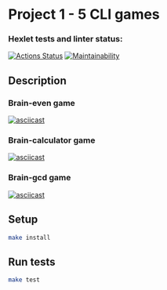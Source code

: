 # Project 1 - 5 CLI games

### Hexlet tests and linter status:
[![Actions Status](https://github.com/AslanAV/frontend-project-44/workflows/hexlet-check/badge.svg)](https://github.com/AslanAV/frontend-project-44/actions)
[![Maintainability](https://api.codeclimate.com/v1/badges/0fa038f07d87069b21f6/maintainability)](https://codeclimate.com/github/AslanAV/frontend-project-44/maintainability)

## Description

### Brain-even game
[![asciicast](https://asciinema.org/a/zxAVnpUQF56PE9PEH9fc7chyK.svg)](https://asciinema.org/a/zxAVnpUQF56PE9PEH9fc7chyK)

### Brain-calculator game
[![asciicast](https://asciinema.org/a/UoENL2NIr2LBdgGaarv3tGEwQ.svg)](https://asciinema.org/a/UoENL2NIr2LBdgGaarv3tGEwQ)

### Brain-gcd game
[![asciicast](https://asciinema.org/a/tqCtpGp6UZw4ScbI6uxAWAzfB.svg)](https://asciinema.org/a/tqCtpGp6UZw4ScbI6uxAWAzfB)

## Setup

```bash
make install
```

## Run tests

```bash
make test
```